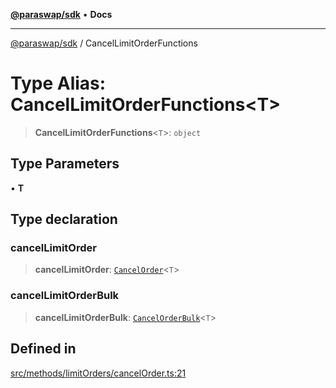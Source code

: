 [**@paraswap/sdk**](../README.md) • **Docs**

***

[@paraswap/sdk](../globals.md) / CancelLimitOrderFunctions

# Type Alias: CancelLimitOrderFunctions\<T\>

> **CancelLimitOrderFunctions**\<`T`\>: `object`

## Type Parameters

• **T**

## Type declaration

### cancelLimitOrder

> **cancelLimitOrder**: [`CancelOrder`](../-internal-/type-aliases/CancelOrder.md)\<`T`\>

### cancelLimitOrderBulk

> **cancelLimitOrderBulk**: [`CancelOrderBulk`](../-internal-/type-aliases/CancelOrderBulk.md)\<`T`\>

## Defined in

[src/methods/limitOrders/cancelOrder.ts:21](https://github.com/paraswap/paraswap-sdk/blob/master/src/methods/limitOrders/cancelOrder.ts#L21)
